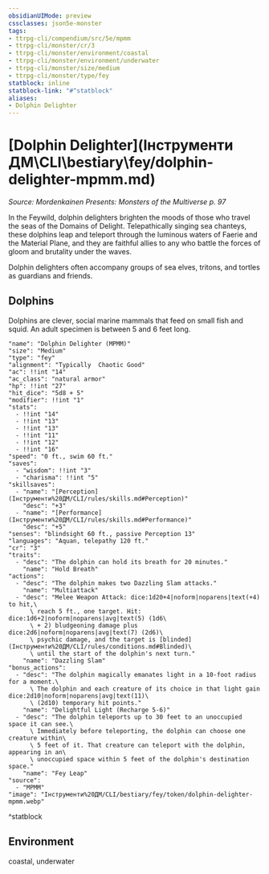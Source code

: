 ```yaml
---
obsidianUIMode: preview
cssclasses: json5e-monster
tags:
- ttrpg-cli/compendium/src/5e/mpmm
- ttrpg-cli/monster/cr/3
- ttrpg-cli/monster/environment/coastal
- ttrpg-cli/monster/environment/underwater
- ttrpg-cli/monster/size/medium
- ttrpg-cli/monster/type/fey
statblock: inline
statblock-link: "#^statblock"
aliases:
- Dolphin Delighter
---
```

# [Dolphin Delighter](Інструменти ДМ\CLI\bestiary\fey/dolphin-delighter-mpmm.md)
*Source: Mordenkainen Presents: Monsters of the Multiverse p. 97*  

In the Feywild, dolphin delighters brighten the moods of those who travel the seas of the Domains of Delight. Telepathically singing sea chanteys, these dolphins leap and teleport through the luminous waters of Faerie and the Material Plane, and they are faithful allies to any who battle the forces of gloom and brutality under the waves.

Dolphin delighters often accompany groups of sea elves, tritons, and tortles as guardians and friends.

## Dolphins

Dolphins are clever, social marine mammals that feed on small fish and squid. An adult specimen is between 5 and 6 feet long.

```statblock
"name": "Dolphin Delighter (MPMM)"
"size": "Medium"
"type": "fey"
"alignment": "Typically  Chaotic Good"
"ac": !!int "14"
"ac_class": "natural armor"
"hp": !!int "27"
"hit_dice": "5d8 + 5"
"modifier": !!int "1"
"stats":
  - !!int "14"
  - !!int "13"
  - !!int "13"
  - !!int "11"
  - !!int "12"
  - !!int "16"
"speed": "0 ft., swim 60 ft."
"saves":
  - "wisdom": !!int "3"
  - "charisma": !!int "5"
"skillsaves":
  - "name": "[Perception](Інструменти%20ДМ/CLI/rules/skills.md#Perception)"
    "desc": "+3"
  - "name": "[Performance](Інструменти%20ДМ/CLI/rules/skills.md#Performance)"
    "desc": "+5"
"senses": "blindsight 60 ft., passive Perception 13"
"languages": "Aquan, telepathy 120 ft."
"cr": "3"
"traits":
  - "desc": "The dolphin can hold its breath for 20 minutes."
    "name": "Hold Breath"
"actions":
  - "desc": "The dolphin makes two Dazzling Slam attacks."
    "name": "Multiattack"
  - "desc": "Melee Weapon Attack: dice:1d20+4|noform|noparens|text(+4) to hit,\
      \ reach 5 ft., one target. Hit: dice:1d6+2|noform|noparens|avg|text(5) (1d6\
      \ + 2) bludgeoning damage plus dice:2d6|noform|noparens|avg|text(7) (2d6)\
      \ psychic damage, and the target is [blinded](Інструменти%20ДМ/CLI/rules/conditions.md#Blinded)\
      \ until the start of the dolphin's next turn."
    "name": "Dazzling Slam"
"bonus_actions":
  - "desc": "The dolphin magically emanates light in a 10-foot radius for a moment.\
      \ The dolphin and each creature of its choice in that light gain dice:2d10|noform|noparens|avg|text(11)\
      \ (2d10) temporary hit points."
    "name": "Delightful Light (Recharge 5-6)"
  - "desc": "The dolphin teleports up to 30 feet to an unoccupied space it can see.\
      \ Immediately before teleporting, the dolphin can choose one creature within\
      \ 5 feet of it. That creature can teleport with the dolphin, appearing in an\
      \ unoccupied space within 5 feet of the dolphin's destination space."
    "name": "Fey Leap"
"source":
  - "MPMM"
"image": "Інструменти%20ДМ/CLI/bestiary/fey/token/dolphin-delighter-mpmm.webp"
```
^statblock

## Environment

coastal, underwater
